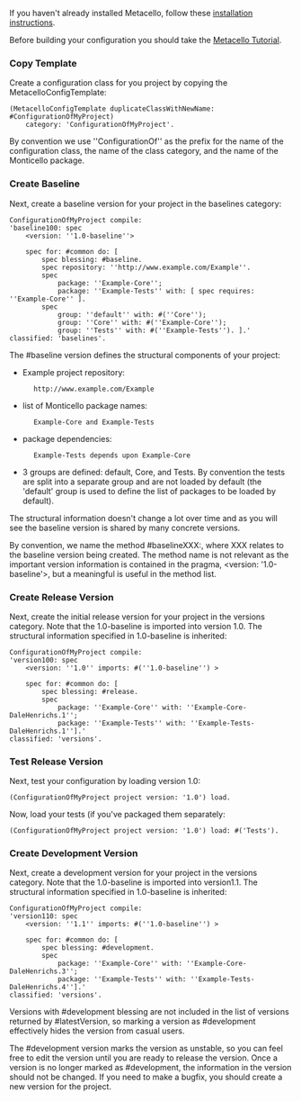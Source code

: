 If you haven't already installed Metacello, follow these [installation instructions](DownloadMetacello.md).

Before building your configuration you should take the [Metacello Tutorial](Tutorial.md).
### Copy Template ###
Create a configuration class for you project by copying the MetacelloConfigTemplate:
```
(MetacelloConfigTemplate duplicateClassWithNewName: #ConfigurationOfMyProject)
	category: 'ConfigurationOfMyProject'.
```
By convention we use ''ConfigurationOf'' as the prefix for the name of the configuration class, the name of the class category, and the name of the Monticello package.
### Create Baseline ###
Next, create a baseline version for your project in the baselines category:
```
ConfigurationOfMyProject compile:
'baseline100: spec 
	<version: ''1.0-baseline''>
	
	spec for: #common do: [
		spec blessing: #baseline.
		spec repository: ''http://www.example.com/Example''.	
		spec 
			package: ''Example-Core'';
			package: ''Example-Tests'' with: [ spec requires: ''Example-Core'' ].
		spec
			group: ''default'' with: #(''Core'');
			group: ''Core'' with: #(''Example-Core'');
			group: ''Tests'' with: #(''Example-Tests''). ].'
classified: 'baselines'.
```
The #baseline version defines the structural components of your project:
  * Example project repository:
```
      http://www.example.com/Example
```
  * list of Monticello package names:
```
      Example-Core and Example-Tests
```
  * package dependencies:
```
      Example-Tests depends upon Example-Core
```
  * 3 groups are defined: default, Core, and Tests. By convention the tests are split into a separate group and are not loaded by default (the 'default' group is used to define the list of packages to be loaded by default).

The structural information doesn't change a lot over time and as you will see the baseline version is shared by many concrete versions.

By convention, we name the method #baselineXXX:, where XXX relates to the baseline version being created. The method name is not relevant as the important version information is contained in the pragma, <version: '1.0-baseline'>, but a meaningful is useful in the method list.
### Create Release Version ###
Next, create the initial release version for your project in the versions category. Note that the 1.0-baseline is imported into version 1.0. The structural information specified in 1.0-baseline is inherited:
```
ConfigurationOfMyProject compile:
'version100: spec 
	<version: ''1.0'' imports: #(''1.0-baseline'') >
	
	spec for: #common do: [
		spec blessing: #release.
		spec 
			package: ''Example-Core'' with: ''Example-Core-DaleHenrichs.1'';
			package: ''Example-Tests'' with: ''Example-Tests-DaleHenrichs.1''].'
classified: 'versions'.
```
### Test Release Version ###
Next, test your configuration by loading version 1.0:
```
(ConfigurationOfMyProject project version: '1.0') load.
```
Now, load your tests (if you've packaged them separately:
```
(ConfigurationOfMyProject project version: '1.0') load: #('Tests').
```
### Create Development Version ###
Next, create a development version for your project in the versions category. Note that the 1.0-baseline is imported into version1.1. The structural information specified in 1.0-baseline is inherited:
```
ConfigurationOfMyProject compile:
'version110: spec 
	<version: ''1.1'' imports: #(''1.0-baseline'') >
	
	spec for: #common do: [
		spec blessing: #development.
		spec 
			package: ''Example-Core'' with: ''Example-Core-DaleHenrichs.3'';
			package: ''Example-Tests'' with: ''Example-Tests-DaleHenrichs.4''].'
classified: 'versions'.
```
Versions with #development blessing are not included in the list of versions returned by #latestVersion, so marking a version as #development effectively hides the version from casual users.

The #development version marks the version as unstable, so you can feel free to edit the version until you are ready to release the version. Once a version is no longer marked as #development, the information in the version should not be changed. If you need to make a bugfix, you should create a new version for the project.